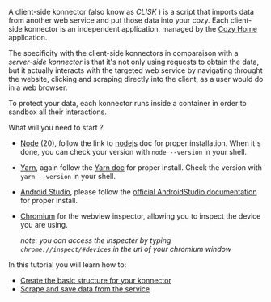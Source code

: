 A client-side konnector (also know as _CLISK_ ) is a script that imports data from another web service and put those data into your cozy.
Each client-side konnector is an independent application, managed by the [Cozy Home](https://github.com/cozy/cozy-home) application.

The specificity with the client-side konnectors in comparaison with a _server-side konnector_ is that it's not only using requests to obtain the data, but it actually interacts with the targeted web service by navigating throught the website, clicking and scraping directly into the client, as a user would do in a web browser.

To protect your data, each konnector runs inside a container in order to sandbox all their interactions.

What will you need to start ?

- [Node](https://nodejs.org/en/) (20), follow the link to [nodejs](https://nodejs.org/en/docs/) doc for proper installation. When it's done, you can check your version with `node --version` in your shell.
- [Yarn](https://classic.yarnpkg.com/lang/en/), again follow the [Yarn doc](https://classic.yarnpkg.com/en/docs/getting-started) for proper install. Check the version with `yarn --version` in your shell.
- [Android Studio](https://developer.android.com/studio/), please follow the [official AndroidStudio documentation](https://developer.android.com/studio/install) for proper install.
- [Chromium](https://www.chromium.org/getting-involved/download-chromium/) for the webview inspector, allowing you to inspect the device you are using.
  
  _note: you can access the inspecter by typing `chrome://inspect/#devices` in the url of your chromium window_

In this tutorial you will learn how to:

- [Create the basic structure for your konnector](./getting-started.md)
- [Scrape and save data from the service](./scrape-data.md)
